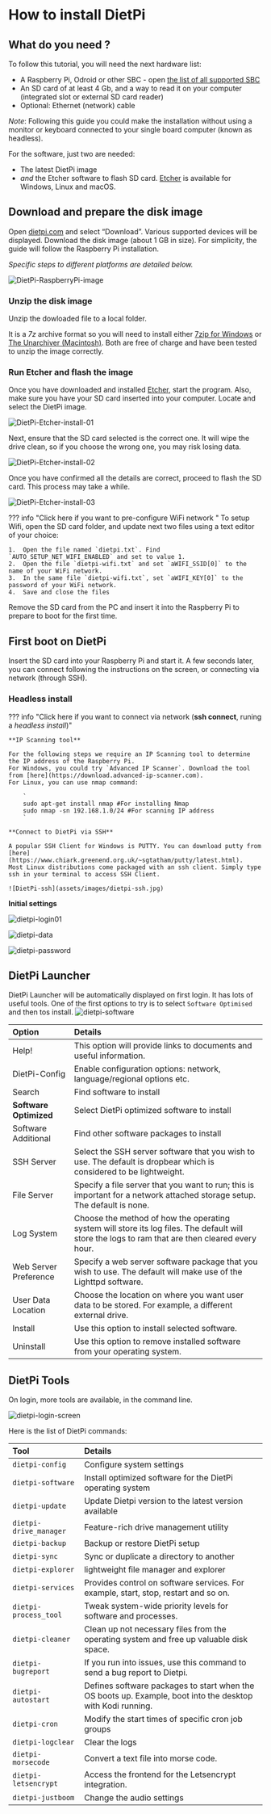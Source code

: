 # How to install DietPi

## What do you need ?

To follow this tutorial, you will need the next hardware list:

 - A Raspberry Pi, Odroid or other SBC - open [the list of all supported SBC](../hardware-supported_sbc/)
 - An SD card of at least 4 Gb, and a way to read it on your computer (integrated slot or external SD card reader)
 - Optional: Ethernet (network) cable

_Note_: Following this guide you could make the installation without using a monitor or keyboard connected to your single board computer (known as headless). 

For the software, just two are needed:

 - The latest DietPi image
 - _and_ the Etcher software to flash SD card. [Etcher](https://etcher.io/) is available for Windows, Linux and macOS. 

## Download and prepare the disk image
Open [dietpi.com](https://dietpi.com#download) and select “Download”. Various supported devices will be displayed. Download the disk image (about 1 GB in size).
For simplicity, the guide will follow the Raspberry Pi installation. 

_Specific steps to different platforms are detailed below._

![DietPi-RaspberryPi-image](assets/images/DietPi-RaspberryPi-image.jpg)

### Unzip the disk image 

Unzip the dowloaded file to a local folder. 

It is a _7z_ archive format so you will need to install either [7zip for Windows](https://www.7-zip.org/) or [The Unarchiver (Macintosh)](http://wakaba.c3.cx/s/apps/unarchiver.html). Both are free of charge and have been tested to unzip the image correctly.

### Run Etcher and flash the image 

Once you have downloaded and installed [Etcher](https://etcher.io/), start the program. Also, make sure you have your SD card inserted into your computer.
Locate and select the DietPi image.

![DietPi-Etcher-install-01](assets/images/DietPi-Etcher-install-01.jpg)

Next, ensure that the SD card selected is the correct one. It will wipe the drive clean, so if you choose the wrong one, you may risk losing data.

![DietPi-Etcher-install-02](assets/images/DietPi-Etcher-install-02.jpg)

Once you have confirmed all the details are correct, proceed to flash the SD card. This process may take a while.

![DietPi-Etcher-install-03](assets/images/DietPi-Etcher-install-03.jpg)

??? info "Click here if you want to pre-configure WiFi network " 
	To setup Wifi, open the SD card folder, and update next two files using a text editor of your choice:

	1.  Open the file named `dietpi.txt`. Find `AUTO_SETUP_NET_WIFI_ENABLED` and set to value 1.
	2.  Open the file `dietpi-wifi.txt` and set `aWIFI_SSID[0]` to the name of your WiFi network. 
    3.  In the same file `dietpi-wifi.txt`, set `aWIFI_KEY[0]` to the password of your WiFi network.
    4.  Save and close the files

Remove the SD card from the PC and insert it into the Raspberry Pi to prepare to boot for the first time. 

## First boot on DietPi

Insert the SD card into your Raspberry Pi and start it. A few seconds later, you can connect following the instructions on the screen, or connecting via network (through SSH). 

### Headless install

??? info "Click here if you want to connect via network (**ssh connect**, runing a _headless install_)" 

    **IP Scanning tool**

    For the following steps we require an IP Scanning tool to determine the IP address of the Raspberry Pi. 
    For Windows, you could try `Advanced IP Scanner`. Download the tool from [here](https://download.advanced-ip-scanner.com).
	For Linux, you can use nmap command:

		`
		sudo apt-get install nmap #For installing Nmap
		sudo nmap -sn 192.168.1.0/24 #For scanning IP address
		`

	**Connect to DietPi via SSH**
	
	A popular SSH Client for Windows is PUTTY. You can download putty from [here](https://www.chiark.greenend.org.uk/~sgtatham/putty/latest.html). 
	Most Linux distributions come packaged with an ssh client. Simply type ssh in your terminal to access SSH Client.

	![DietPi-ssh](assets/images/dietpi-ssh.jpg)

**Initial settings**

![dietpi-login01](assets/images/dietpi-login01.jpg)

![dietpi-data](assets/images/dietpi-data-policy.jpg)

![dietpi-password](assets/images/dietpi-password-01.jpg)

## DietPi Launcher

DietPi Launcher will be automatically displayed on first login. It has lots of useful tools. 
One of the first options to try is to select `Software Optimised` and then tos install.
![dietpi-software](assets/images/dietpi-software.jpg)


Option | Details
:----------- |:-------------
Help!         | This option will provide links to documents and useful information.
DietPi-Config | Enable configuration options: network, language/regional options etc.
Search | Find software to install
**Software Optimized** | Select DietPi optimized software to install
Software Additional | Find other software packages to install
SSH Server | Select the SSH server software that you wish to use. The default is dropbear which is considered to be lightweight.
File Server | Specify a file server that you want to run; this is important for a network attached storage setup. The default is none.
Log System | Choose the method of how the operating system will store its log files. The default will store the logs to ram that are then cleared every hour.
Web Server Preference | Specify a web server software package that you wish to use. The default will make use of the Lighttpd software.
User Data Location | Choose the location on where you want user data to be stored. For example, a different external drive.
Install | Use this option to install selected software.
Uninstall | Use this option to remove installed software from your operating system.

## DietPi Tools

On login, more tools are available, in the command line.

![dietpi-login-screen](assets/images/dietpi-login-screen.jpg)

Here is the list of DietPi commands:
 
Tool | Details
:----------- |:-------------
`dietpi-config` | Configure system settings
`dietpi-software` | Install optimized software for the DietPi operating system
`dietpi-update` | Update Dietpi version to the latest version available
`dietpi-drive_manager` | Feature-rich drive management utility
`dietpi-backup` | Backup or restore DietPi setup
`dietpi-sync` | Sync or duplicate a directory to another
`dietpi-explorer` | lightweight file manager and explorer
`dietpi-services` | Provides control on software services. For example, start, stop, restart and so on.
`dietpi-process_tool` | Tweak system-wide priority levels for software and processes.
`dietpi-cleaner` | Clean up not necessary files from the operating system and free up valuable disk space.
`dietpi-bugreport` | If you run into issues, use this command to send a bug report to Dietpi.
`dietpi-autostart` | Defines software packages to start when the OS boots up. Example, boot into the desktop with Kodi running.
`dietpi-cron` | Modify the start times of specific cron job groups
`dietpi-logclear` | Clear the logs
`dietpi-morsecode` | Convert a text file into morse code.
`dietpi-letsencrypt` | Access the frontend for the Letsencrypt integration.
`dietpi-justboom` | Change the audio settings

